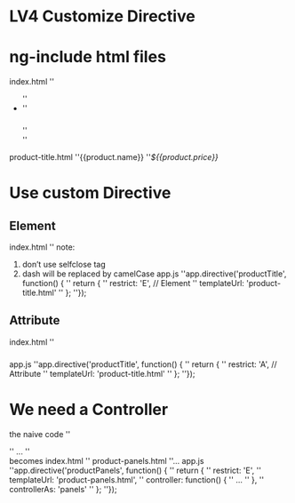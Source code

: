 # LV4 Customize Directive

# ng-include html files
index.html
''<ul>
''  <li ng-repeat="product in store.products">
''    <h3 ng-include="'product-title.html'"></h3>
''  </li>
''</ul>
product-title.html
''{{product.name}}
''<em class="pull-right">${{product.price}}</em>


# Use custom Directive
## Element
index.html
''<product-title></product-title>
note:
1. don’t use selfclose tag
2. dash will be replaced by camelCase
app.js
''app.directive('productTitle', function() {
''  return {
''    restrict: 'E', // Element
''    templateUrl: 'product-title.html'
''  };
''});

## Attribute
index.html
''<h3 product-title></h3>
app.js
''app.directive('productTitle', function() {
''  return {
''    restrict: 'A', // Attribute
''    templateUrl: 'product-title.html'
''  };
''});

# We need a Controller
the naive code
''<section ng-controller="PannelController as panels">
'' ...
''</section>
becomes
index.html
''<product-panels></product-panels>
product-panels.html
''...
app.js
''app.directive('productPanels', function() {
''  return {
''    restrict: 'E',
''    templateUrl: 'product-panels.html',
''    controller: function() {
''      ...
''    },
''    controllerAs: 'panels'
''  };
''});
